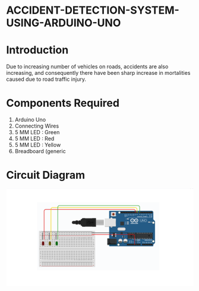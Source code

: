 # ACCIDENT-DETECTION-SYSTEM-USING-ARDUINO-UNO

# Introduction
Due to increasing number of vehicles on roads, accidents are also increasing, and consequently there have been sharp increase in mortalities caused due to road traffic injury.

# Components Required
1. Arduino Uno
2. Connecting Wires
3. 5 MM LED : Green
4. 5 MM LED : Red
5. 5 MM LED : Yellow
6. Breadboard (generic

# Circuit Diagram
![image](https://github.com/Sushmoy-Nandi/ACCIDENT-DETECTION-SYSTEM-USING-ARDUINO-UNO/blob/main/Circuit%20Diagram.png)


